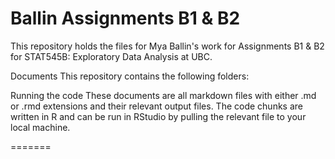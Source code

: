 # Ballin Assignments B1 & B2
This repository holds the files for Mya Ballin's work for Assignments B1 & B2 for STAT545B: Exploratory Data Analysis at UBC.

Documents
This repository contains the following folders:

Running the code
These documents are all markdown files with either .md or .rmd extensions and their relevant output files. The code chunks are written in R and can be run in RStudio by pulling the relevant file to your local machine.

=======
